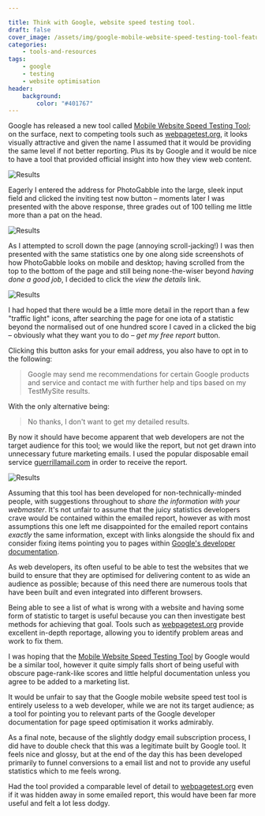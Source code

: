 ```yaml
---

title: Think with Google, website speed testing tool.
draft: false
cover_image: /assets/img/google-mobile-website-speed-testing-tool-featured-img.png
categories:
    - tools-and-resources
tags:
    - google
    - testing
    - website optimisation
header:
    background:
        color: "#401767"
---
```


Google has released a new tool called [Mobile Website Speed Testing Tool](https://testmysite.thinkwithgoogle.com/); on the surface, next to competing tools such as [webpagetest.org](http://www.webpagetest.org), it looks visually attractive and given the name I assumed that it would be providing the same level if not better reporting. Plus its by Google and it would be nice to have a tool that provided official insight into how they view web content.

![Results](/assets/img/google-mobile-website-speed-testing-tool-1.png "Google Mobile Website Speed Test Tool")

Eagerly I entered the address for PhotoGabble into the large, sleek input field and clicked the inviting test now button &ndash; moments later I was presented with the above response, three grades out of 100 telling me little more than a pat on the head. 

![Results](/assets/img/google-mobile-website-speed-testing-tool-2.png "Google Mobile Website Speed Test Tool")

As I attempted to scroll down the page (annoying scroll-jacking!) I was then presented with the same statistics one by one along side screenshots of how PhotoGabble looks on mobile and desktop; having scrolled
from the top to the bottom of the page and still being none-the-wiser beyond _having done a good job_, I 
decided to click the _view the details_ link.

![Results](/assets/img/google-mobile-website-speed-testing-tool-3.png "Google Mobile Website Speed Test Tool")

I had hoped that there would be a little more detail in the report than a few "traffic light" icons, after searching the page for one iota of a statistic beyond the normalised out of one hundred score I caved in a clicked the big &ndash; obviously what they want you to do &ndash; _get my free report_ button.

Clicking this button asks for your email address, you also have to opt in to the following:

> Google may send me recommendations for certain Google products and service and contact me with further help and tips based on my TestMySite results.

With the only alternative being:

> No thanks, I don't want to get my detailed results.

By now it should have become apparent that web developers are not the target audience for this tool; we would like the report, but not get drawn into unnecessary future marketing emails. I used the popular disposable email service [guerrillamail.com](https://www.guerrillamail.com/) in order to receive the report.

![Results](/assets/img/google-mobile-website-speed-testing-tool-4.png "Google Mobile Website Speed Test Tool")

Assuming that this tool has been developed for non-technically-minded people, with suggestions throughout to _share the information with your webmaster_. It's not unfair to assume that the juicy statistics developers crave would be contained within the emailed report, however as with most assumptions this one left me disappointed for the emailed report contains _exactly_ the same information, except with links alongside the should fix and consider fixing items pointing you to pages within [Google's developer documentation](http://developers.google.com).


As web developers, its often useful to be able to test the websites that we build to ensure that they are optimised for delivering content to as wide an audience as possible; because of this need there are numerous tools that have been built and even integrated into different browsers.

Being able to see a list of what is wrong with a website and having some form of statistic to target is useful because you can then investigate best methods for achieving that goal. Tools such as [webpagetest.org](http://www.webpagetest.org) provide excellent in-depth reportage, allowing you to identify problem areas and work to fix them.

I was hoping that the [Mobile Website Speed Testing Tool](https://testmysite.thinkwithgoogle.com/) by Google would be a similar tool, however it quite simply falls short of being useful with obscure page-rank-like scores and little helpful documentation unless you agree to be added to a marketing list.

It would be unfair to say that the Google mobile website speed test tool is entirely useless to a web developer, while we are not its target audience; as a tool for pointing you to relevant parts of the Google developer documentation for page speed optimisation it works admirably.

As a final note, because of the slightly dodgy email subscription process, I did have to double check that this was a legitimate built by Google tool. It feels nice and glossy, but at the end of the day this has been developed primarily to funnel conversions to a email list and not to provide any useful statistics which to me feels wrong.

Had the tool provided a comparable level of detail to [webpagetest.org](http://www.webpagetest.org) even if it was hidden away in some emailed report, this would have been far more useful and felt a lot less dodgy.
